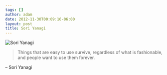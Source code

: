 ```yaml
---
tags: []
author: adam
date: 2012-11-30T00:09:16-06:00
layout: post
title: Sori Yanagi
---
```


![Sori Yanagi](/media/me9f2vGJhE1qga9s2o1_400.jpg)

> Things that are easy to use survive, regardless of what is fashionable, and people want to use them forever.

– Sori Yanagi
